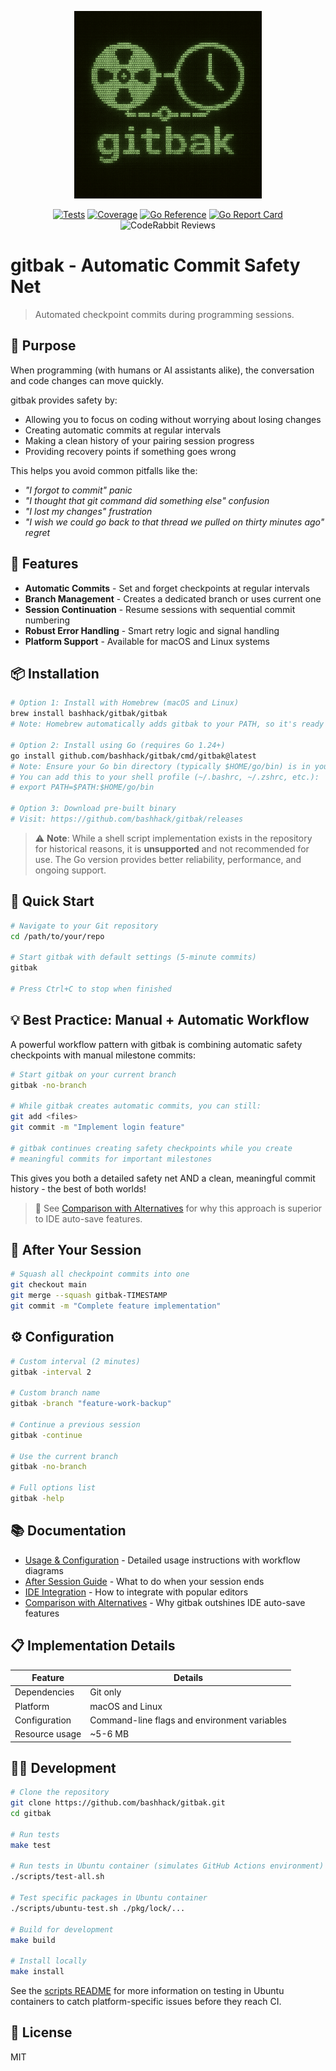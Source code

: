<p align="center">
  <img src="./assets/gitbak_retro_logo.png" alt="gitbak logo" width="300">
</p>

<div align="center">

[![Tests](https://github.com/bashhack/gitbak/actions/workflows/ci.yml/badge.svg)](https://github.com/bashhack/gitbak/actions/workflows/ci.yml)
[![Coverage](https://codecov.io/gh/bashhack/gitbak/graph/badge.svg?token=Y3K7R3MHXH)](https://codecov.io/gh/bashhack/gitbak)
[![Go Reference](https://pkg.go.dev/badge/github.com/bashhack/gitbak)](https://pkg.go.dev/github.com/bashhack/gitbak)
[![Go Report Card](https://goreportcard.com/badge/github.com/bashhack/gitbak)](https://goreportcard.com/report/github.com/bashhack/gitbak)
![CodeRabbit Reviews](https://img.shields.io/coderabbit/prs/github/bashhack/gitbak?utm_source=oss&utm_medium=github&utm_campaign=bashhack%2Fgitbak&labelColor=171717&color=FF570A&link=https%3A%2F%2Fcoderabbit.ai&label=CodeRabbit+Reviews)

</div>

# gitbak - Automatic Commit Safety Net

> Automated checkpoint commits during programming sessions.

## 🎯 Purpose

When programming (with humans or AI assistants alike), the conversation and code changes can move quickly.

gitbak provides safety by:

- Allowing you to focus on coding without worrying about losing changes
- Creating automatic commits at regular intervals
- Making a clean history of your pairing session progress
- Providing recovery points if something goes wrong

This helps you avoid common pitfalls like the:

- _"I forgot to commit" panic_
- _"I thought that git command did something else" confusion_
- _"I lost my changes" frustration_
- _"I wish we could go back to that thread we pulled on thirty minutes ago" regret_

## 🌟 Features

- **Automatic Commits** - Set and forget checkpoints at regular intervals
- **Branch Management** - Creates a dedicated branch or uses current one
- **Session Continuation** - Resume sessions with sequential commit numbering
- **Robust Error Handling** - Smart retry logic and signal handling
- **Platform Support** - Available for macOS and Linux systems

## 📦 Installation

```bash
# Option 1: Install with Homebrew (macOS and Linux)
brew install bashhack/gitbak/gitbak
# Note: Homebrew automatically adds gitbak to your PATH, so it's ready to use immediately

# Option 2: Install using Go (requires Go 1.24+)
go install github.com/bashhack/gitbak/cmd/gitbak@latest
# Note: Ensure your Go bin directory (typically $HOME/go/bin) is in your PATH
# You can add this to your shell profile (~/.bashrc, ~/.zshrc, etc.):
# export PATH=$PATH:$HOME/go/bin

# Option 3: Download pre-built binary
# Visit: https://github.com/bashhack/gitbak/releases
```

> ⚠️ **Note**: While a shell script implementation exists in the repository for historical reasons, it is **unsupported** and not recommended for use. The Go version provides better reliability, performance, and ongoing support.

## 🚀 Quick Start

```bash
# Navigate to your Git repository
cd /path/to/your/repo

# Start gitbak with default settings (5-minute commits)
gitbak

# Press Ctrl+C to stop when finished
```

## 💡 Best Practice: Manual + Automatic Workflow

A powerful workflow pattern with gitbak is combining automatic safety checkpoints with manual milestone commits:

```bash
# Start gitbak on your current branch
gitbak -no-branch

# While gitbak creates automatic commits, you can still:
git add <files>
git commit -m "Implement login feature"

# gitbak continues creating safety checkpoints while you create
# meaningful commits for important milestones
```

This gives you both a detailed safety net AND a clean, meaningful commit history - the best of both worlds!

> 💪 See [Comparison with Alternatives](docs/COMPARISON.md) for why this approach is superior to IDE auto-save features.

## 🔄 After Your Session

```bash
# Squash all checkpoint commits into one
git checkout main
git merge --squash gitbak-TIMESTAMP 
git commit -m "Complete feature implementation"
```

## ⚙️ Configuration

```bash
# Custom interval (2 minutes)
gitbak -interval 2

# Custom branch name
gitbak -branch "feature-work-backup"

# Continue a previous session
gitbak -continue

# Use the current branch
gitbak -no-branch

# Full options list
gitbak -help
```

## 📚 Documentation

- [Usage & Configuration](docs/USAGE_AND_CONFIGURATION.md) - Detailed usage instructions with workflow diagrams
- [After Session Guide](docs/AFTER_SESSION.md) - What to do when your session ends
- [IDE Integration](docs/IDE_INTEGRATION.md) - How to integrate with popular editors
- [Comparison with Alternatives](docs/COMPARISON.md) - Why gitbak outshines IDE auto-save features

## 📋 Implementation Details

| Feature         | Details                                      |
|-----------------|----------------------------------------------|
| Dependencies    | Git only                                     |
| Platform        | macOS and Linux                              |
| Configuration   | Command-line flags and environment variables |
| Resource usage  | ~5-6 MB                                      |

## 🧑‍💻 Development

```bash
# Clone the repository
git clone https://github.com/bashhack/gitbak.git
cd gitbak

# Run tests
make test

# Run tests in Ubuntu container (simulates GitHub Actions environment)
./scripts/test-all.sh

# Test specific packages in Ubuntu container
./scripts/ubuntu-test.sh ./pkg/lock/...

# Build for development
make build

# Install locally
make install
```

See the [scripts README](scripts/README.md) for more information on testing in Ubuntu containers to catch platform-specific issues before they reach CI.

## 📄 License

MIT
